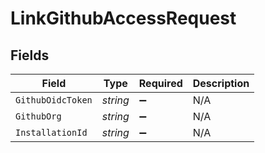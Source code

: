 # LinkGithubAccessRequest


## Fields

| Field              | Type               | Required           | Description        |
| ------------------ | ------------------ | ------------------ | ------------------ |
| `GithubOidcToken`  | *string*           | :heavy_minus_sign: | N/A                |
| `GithubOrg`        | *string*           | :heavy_minus_sign: | N/A                |
| `InstallationId`   | *string*           | :heavy_minus_sign: | N/A                |